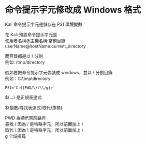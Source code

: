 # 命令提示字元修改成 Windows 格式

Kali 命令提示字元是儲存在 PS1 環境變數

在 Kali 預設命令提示字元是  
使用者名稱@主機名稱:當前目錄  
userName@hostName:current\_directory

而目錄都是以 / 分割  
例如: /tmp/directory

假如要把命令提示字元偽裝成 windows，並以 \ 分割目錄  
例如：C:\tmp\directory

```text
PS1='C:${PWD/\//\\/g}>'
```

${...} 是正規表達式

${變數/尋找表達式/取代/旗標}

PWD 為顯示當前路徑  
尋找 / 因為 / 是特殊字元，所以前面加上 \  
取代 \ 因為 \ 是特殊字元，所以前面加上 \  
g 全域搜尋

